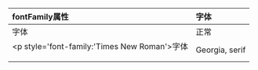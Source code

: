 

| fontFamily属性 | 字体 | 
| :-------- |:------| 
| 字体|正常| 
| <p style='font-family:'Times New Roman'>字体</p> | Georgia, serif | 
